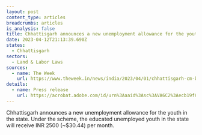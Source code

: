 ```yaml
---
layout: post
content_type: articles
breadcrumbs: articles
is_analysis: false
title: Chhattisgarh announces a new unemployment allowance for the youth
date: 2023-04-12T21:13:39.690Z
states:
  - Chhattisgarh
sectors:
  - Land & Labor Laws
sources:
  - name: The Week
    url: https://www.theweek.in/news/india/2023/04/01/chhattisgarh-cm-baghel-launches-unemployment-allowance-scheme-socio-economic-survey.html
details:
  - name: Press release
    url: https://acrobat.adobe.com/id/urn%3Aaaid%3Asc%3AVA6C2%3Aecb19f6d-1e7d-4fde-a0e3-c6f1d82482b7/?locale=en-US&viewer%21megaVerb=group-discover&filetype=application%2Fpdf
---
```

Chhattisgarh announces a new unemployment allowance for the youth in the state. Under the scheme, the educated unemployed youth in the state will receive INR 2500 (~$30.44) per month.